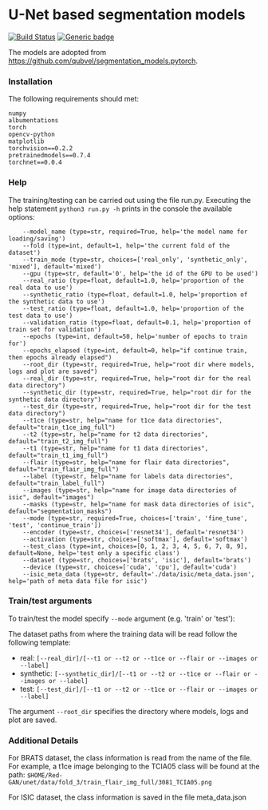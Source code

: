 # U-Net based segmentation models
[![Build Status](https://travis-ci.com/qubvel/segmentation_models.pytorch.svg?branch=master)](https://travis-ci.com/qubvel/segmentation_models.pytorch) [![Generic badge](https://img.shields.io/badge/License-MIT-<COLOR>.svg)](https://shields.io/)

The models are adopted from https://github.com/qubvel/segmentation_models.pytorch.

### Installation

The following requirements should met:
```scipy
numpy
albumentations
torch
opencv-python
matplotlib
torchvision==0.2.2
pretrainedmodels==0.7.4
torchnet==0.0.4
```

### Help

The training/testing can be carried out using the file run.py. Executing the help statement `python3 run.py -h` prints in the console the available options:

```
    --model_name (type=str, required=True, help='the model name for loading/saving')
    --fold (type=int, default=1, help='the current fold of the dataset')
    --train_mode (type=str, choices=['real_only', 'synthetic_only', 'mixed'], default='mixed')
    --gpu (type=str, default='0', help='the id of the GPU to be used')
    --real_ratio (type=float, default=1.0, help='proportion of the real data to use')
    --synthetic_ratio (type=float, default=1.0, help='proportion of the synthetic data to use')
    --test_ratio (type=float, default=1.0, help='proportion of the test data to use')
    --validation_ratio (type=float, default=0.1, help='proportion of train set for validation')
    --epochs (type=int, default=50, help='number of epochs to train for')
    --epochs_elapsed (type=int, default=0, help="if continue train, then epochs already elapsed")
    --root_dir (type=str, required=True, help="root dir where models, logs and plot are saved")
    --real_dir (type=str, required=True, help="root dir for the real data directory")
    --synthetic_dir (type=str, required=True, help="root dir for the synthetic data directory")
    --test_dir (type=str, required=True, help="root dir for the test data directory")
    --t1ce (type=str, help="name for t1ce data directories", default="train_t1ce_img_full")
    --t2 (type=str, help="name for t2 data directories", default="train_t2_img_full")
    --t1 (type=str, help="name for t1 data directories", default="train_t1_img_full")
    --flair (type=str, help="name for flair data directories", default="train_flair_img_full")
    --label (type=str, help="name for labels data directories", default="train_label_full")
    --images (type=str, help="name for image data directories of isic", default="images")
    --masks (type=str, help="name for mask data directories of isic", default="segmentation_masks")
    --mode (type=str, required=True, choices=['train', 'fine_tune', 'test', 'continue_train'])
    --encoder (type=str, choices=['resnet34'], default='resnet34')
    --activation (type=str, choices=['softmax'], default='softmax')
    --test_class (type=int, choices=[0, 1, 2, 3, 4, 5, 6, 7, 8, 9], default=None, help='test only a specific class')
    --dataset (type=str, choices=['brats', 'isic'], default='brats')
    --device (type=str, choices=['cuda', 'cpu'], default='cuda')
    --isic_meta_data (type=str, default='./data/isic/meta_data.json', help='path of meta data file for isic')
```

### Train/test arguments

To train/test the model specify `--mode` argument (e.g. 'train' or 'test'):

The dataset paths from where the training data will be read follow the following template:

* real: `[--real_dir]/[--t1 or --t2 or --t1ce or --flair or --images or --label]`
* synthetic: `[--synthetic_dir]/[--t1 or --t2 or --t1ce or --flair or --images or --label]`
* test: `[--test_dir]/[--t1 or --t2 or --t1ce or --flair or --images or --label]`

The argument `--root_dir` specifies the directory where models, logs and plot are saved.

### Additional Details
For BRATS dataset, the class information is read from the name of the file. For example, a t1ce image belonging to the TCIA05 class will be found at the path:
`$HOME/Red-GAN/unet/data/fold_3/train_flair_img_full/3081_TCIA05.png`

For ISIC dataset, the class information is saved in the file meta_data.json
